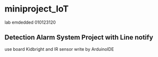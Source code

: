 # miniproject_IoT
lab emdedded 010123120
## Detection Alarm System Project with Line notify
use board Kidbright and IR sensor write by ArduinoIDE

